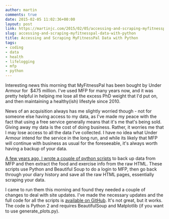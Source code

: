 ```yaml
---
author: martin
comments: true
date: 2015-02-05 11:02:36+00:00
layout: post
link: https://martinjc.com/2015/02/05/accessing-and-scraping-myfitnesspal-data-with-python/
slug: accessing-and-scraping-myfitnesspal-data-with-python
title: Accessing and Scraping MyFitnessPal Data with Python
tags:
- coding
- data
- health
- lifelogging
- mfp
- python
---
```


Interesting news this morning that MyFitnessPal has been bought by Under Armour for  $475 million. I've used MFP for many years now, and it was pretty helpful in helping me lose all the excess PhD weight that I'd put on, and then maintaining a healthy(ish) lifestyle since 2010.

News of an acquisition always has me slightly worried though - not for someone else having access to my data, as I've made my peace with the fact that using a free service generally means that it's me that's being sold. Giving away my data is the cost of doing business. Rather, it worries me that I may lose access to all the data I've collected. I have no idea what Under Armour intend for the service in the long run, and while its likely that MFP will continue with business as usual for the foreseeable, it's always worth having a backup of your data.

[A few years ago, I wrote a couple of python scripts](/2011/06/09/logging-in-to-websites-with-python/) to back up data from MFP and then extract the food and exercise info from the raw HTML. These scripts use Python and Beautiful Soup to do a login to MFP, then go back through your diary history and save all the raw HTML pages, essentially scraping your data.

I came to run them this morning and found they needed a couple of changes to deal with site updates. I've made the necessary updates and the full code for all the scripts is [available on GitHub](https://github.com/martinjc/mfp-scraper). It's not great, but it works. The code is Python 2 and requires BeautifulSoup and Matplotlib (if you want to use generate_plots.py).
